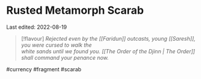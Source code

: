 # Rusted Metamorph Scarab
Last edited: 2022-08-19

> [!flavour]
> *Rejected even by the [[Faridun]] outcasts, young [[Saresh]], you were cursed to walk the  
white sands until we found you. [[The Order of the Djinn | The Order]] shall command your penance now.*


#currency #fragment #scarab